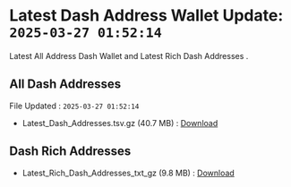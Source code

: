 # Latest Dash Address Wallet Update: `2025-03-27 01:52:14`

Latest All Address Dash Wallet and Latest Rich Dash Addresses .

## All Dash Addresses

File Updated : `2025-03-27 01:52:14`

- Latest_Dash_Addresses.tsv.gz (40.7 MB) : [Download](https://github.com/Pymmdrza/Rich-Address-Wallet/releases/tag/Dash)

## Dash Rich Addresses

- Latest_Rich_Dash_Addresses_txt_gz (9.8 MB) : [Download](https://github.com/Pymmdrza/Rich-Address-Wallet/releases/tag/Dash)
